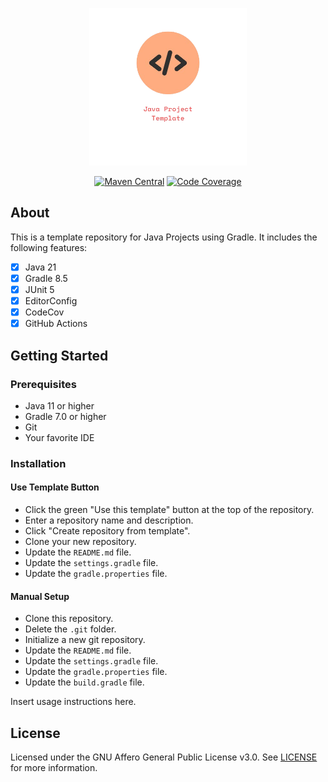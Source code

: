 <p align="center" width="100%">
    <img width="50%" src="docs/assets/logo.png"> 
</p>

<div align="center" style="text-align: center">

[![Maven Central](https://img.shields.io/maven-central/v/your-group-id/your-artifact-id?style=for-the-badge)](https://search.maven.org/artifact/your-group-id/your-artifact-id)
[![Code Coverage](https://img.shields.io/codecov/c/github/AmmoniumStudios/java-project-template?style=for-the-badge)](https://codecov.io/gh/AmmoniumStudios/java-project-template)

</div>

## About

This is a template repository for Java Projects using Gradle. It includes the following features:

- [x] Java 21
- [x] Gradle 8.5
- [x] JUnit 5
- [x] EditorConfig
- [x] CodeCov
- [x] GitHub Actions

## Getting Started

### Prerequisites

- Java 11 or higher
- Gradle 7.0 or higher
- Git
- Your favorite IDE

### Installation

#### Use Template Button

- Click the green "Use this template" button at the top of the repository.
- Enter a repository name and description.
- Click "Create repository from template".
- Clone your new repository.
- Update the `README.md` file.
- Update the `settings.gradle` file.
- Update the `gradle.properties` file.

#### Manual Setup
- Clone this repository.
- Delete the `.git` folder.
- Initialize a new git repository.
- Update the `README.md` file.
- Update the `settings.gradle` file.
- Update the `gradle.properties` file.
- Update the `build.gradle` file.

Insert usage instructions here.

## License

Licensed under the GNU Affero General Public License v3.0. See [LICENSE](LICENSE.txt) for more information.
